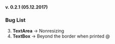 #### v. 0.2.1 (05.12.2017)
### Bug List 
3. **TextArea** -> Nonresizing
4. **TextBox** -> Beyond the border when printed @
